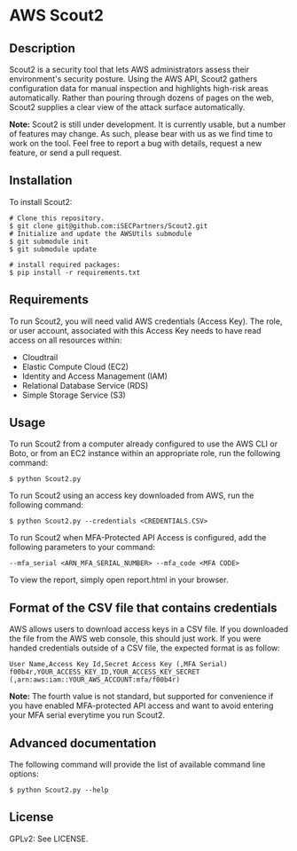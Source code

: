 AWS Scout2
==========

## Description

Scout2 is a security tool that lets AWS administrators assess their environment's
security posture. Using the AWS API, Scout2 gathers configuration data for
manual inspection and highlights high-risk areas automatically. Rather than
pouring through dozens of pages on the web, Scout2 supplies a clear view of the
attack surface automatically.

**Note:** Scout2 is still under development. It is currently usable, but a
number of features may change. As such, please bear with us as we find time to
work on the tool. Feel free to report a bug with details, request a new feature,
or send a pull request.

## Installation

To install Scout2:

	# Clone this repository.
	$ git clone git@github.com:iSECPartners/Scout2.git
	# Initialize and update the AWSUtils submodule
	$ git submodule init
	$ git submodule update

	# install required packages:
	$ pip install -r requirements.txt

## Requirements

To run Scout2, you will need valid AWS credentials (Access Key). The role, or
user account, associated with this Access Key needs to have read access on all
resources within:

* Cloudtrail
* Elastic Compute Cloud (EC2)
* Identity and Access Management (IAM)
* Relational Database Service (RDS)
* Simple Storage Service (S3)

## Usage

To run Scout2 from  a computer already configured to use the AWS CLI or Boto, or
from an EC2 instance within an appropriate role, run the following command:

    $ python Scout2.py

To run Scout2 using an access key downloaded from AWS, run the following command:

    $ python Scout2.py --credentials <CREDENTIALS.CSV>

To run Scout2 when MFA-Protected API Access is configured, add the following
parameters to your command:

    --mfa_serial <ARN_MFA_SERIAL_NUMBER> --mfa_code <MFA CODE>

To view the report, simply open report.html in your browser.

## Format of the CSV file that contains credentials

AWS allows users to download access keys in a CSV file. If you downloaded the
file from the AWS web console, this should just work. If you were handed
credentials outside of a CSV file, the expected format is as follow:

    User Name,Access Key Id,Secret Access Key (,MFA Serial)
    f00b4r,YOUR_ACCESS_KEY_ID,YOUR_ACCESS_KEY_SECRET (,arn:aws:iam::YOUR_AWS_ACCOUNT:mfa/f00b4r)

**Note:** The fourth value is not standard, but supported for convenience if you
have enabled MFA-protected API access and want to avoid entering your MFA serial
everytime you run Scout2.

## Advanced documentation

The following command will provide the list of available command line options:

    $ python Scout2.py --help

## License

GPLv2: See LICENSE.

